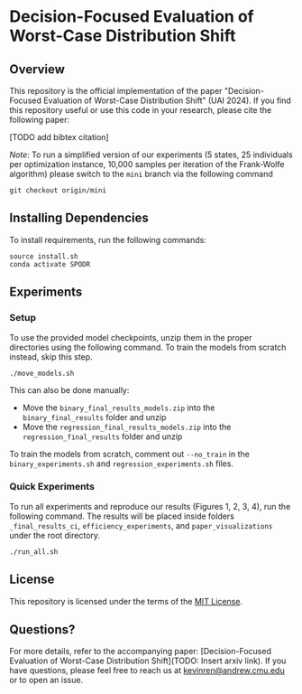 # Decision-Focused Evaluation of Worst-Case Distribution Shift

## Overview

This repository is the official implementation of the paper "Decision-Focused Evaluation of Worst-Case Distribution Shift" (UAI 2024). If you find this repository useful or use this code in your research, please cite the following paper:

[TODO add bibtex citation]

_Note_: To run a simplified version of our experiments (5 states, 25 individuals per optimization instance, 10,000 samples per iteration of the Frank-Wolfe algorithm) please switch to the `mini` branch via the following command

```
git checkout origin/mini
```

## Installing Dependencies

<!-- To install requirements, setup a conda environment using the following command: -->
To install requirements, run the following commands:

```
source install.sh
conda activate SPODR
```

## Experiments

<!-- ### Predictive Model Training -->

### Setup 

To use the provided model checkpoints, unzip them in the proper directories using the following command. To train the models from scratch instead, skip this step.

```
./move_models.sh
```

This can also be done manually:

- Move the `binary_final_results_models.zip` into the `binary_final_results` folder and unzip
- Move the `regression_final_results_models.zip` into the `regression_final_results` folder and unzip

To train the models from scratch, comment out `--no_train` in the `binary_experiments.sh` and `regression_experiments.sh` files. 

<!-- *If training from scratch, do **not** run* `move_models.sh`. -->

<!-- To replicate our experiments, all trained predictive models must be placed and unzipped in the proper directories. This can either be done by training them directly by commenting out `--no_train` in the `binary_experiments.sh` and `regression_experiments.sh` files, or using the provided zip files in the root directory. To exercise the second option, run the procedure below. Otherwise (training predictive models from scratch), skip this step.

- move the `binary_final_results_models.zip` into the `binary_final_results` folder and unzip
- move the `regression_final_results_models.zip` into the `regression_final_results` folder and unzip

The process of reusing the pretrained predictive models can also be accomplished by running:

```
./move_models.sh
``` -->

### Quick Experiments

To run all experiments and reproduce our results (Figures 1, 2, 3, 4), run the following command. The results will be placed inside folders `_final_results_ci`, `efficiency_experiments`, and `paper_visualizations` under the root directory. 
<!-- (To run experiments _individually_, skip to the "Running Individual Experiments" section below).  -->

<!-- run all experiments on the binary prediction tasks (unemployment, income classification) and income regression task (identify worst-case distributions w.r.t. all loss functions, for all predictive models, compile the results, and then compare our method to Pyomo/IPOPT): -->

```
./run_all.sh
```

<!-- 
This contains visualizations (for each worst-case distribution) of the model predictions and converged weights assigned to individuals within the corresponding optimization instance. -->


<!-- To obtain final results with confidence intervals, along with the results of an efficiency-related experiment comparing our method to Pyomo/IPOPT, run the following command. The results will be placed inside folders `_final_results_ci`, `efficiency_experiments`, and `paper_visualizations` under the root directory. This contains visualizations (for each worst-case distribution) of the model predictions and converged weights assigned to individuals within the corresponding optimization instance (TODO: list figures). -->

<!-- ```
./final_experiments.sh
``` -->


<!-- To run all low-level experiments (identifying worst-case distributions w.r.t. all combinations of predictive model, optimization instance, and metric, along with Pyomo/IPOPT comparison), run the following command. (To run experiments _individually_, skip to the "Running Individual Experiments" section below; note that _only one of the Quick Experiments and Individual Experiments Sections should be run, not both_). -->

<!-- ### Experiment Running

After the above scripts have been run, the following command will run all experiments and output the results inside the folders `_final_results_ci`, `efficiency_experiments`, and `paper_visualizations` under the root directory: -->


<!-- ### Running Individual Experiments -->

<!-- Should you decide to run experiments one-at-a-time *as opposed* to simply running run_all.sh, run the following commands. The provided commands (which can be run in any order) will run all experiments on the binary prediction tasks (unemployment, income classification) and income regression task (identify worst-case distributions w.r.t. all loss functions, for all predictive models, compile the results, and then compare our method to Pyomo/IPOPT): -->
<!-- Should you decide to run experiments one-at-a-time, run the following commands. The provided commands can be run in any order:


```
./binary_experiments.sh
./regression_experiments.sh
``` -->
<!-- 
### High-Level Experiments
Once either `run_all.sh` or a combination of `binary_experiments.sh` and `regression_experiments.sh` have successfully run, the following command to obtain final results with confidence intervals, along with the results of an efficiency-related experiment comparing our method to Pyomo/IPOPT. The results will be placed inside folders `_final_results_ci`, `efficiency_experiments`, and `paper_visualizations` under the root directory: -->



<!-- The final diagrams seen in the paper should be located within the folders `_final_results_ci`, `efficiency_experiments`, and `paper_visualizations` (this contains visualizations, for each worst-case distribution, of the model predictions and converged weights assigned to individuals within the corresponding optimization instance). -->

## License 

This repository is licensed under the terms of the [MIT License](https://github.com/lasilab/worst-case-eval?tab=MIT-1-ov-file).

## Questions?

For more details, refer to the accompanying paper: [Decision-Focused Evaluation of Worst-Case Distribution Shift](TODO: Insert arxiv link). 
If you have questions, please feel free to reach us at kevinren@andrew.cmu.edu or to open an issue.

